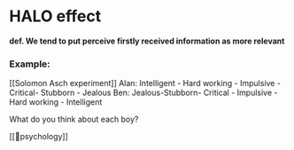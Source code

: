 # HALO effect
**def. We tend to put perceive firstly received information as more relevant**

### Example:
[[Solomon Asch experiment]]
Alan: Intelligent - Hard working - Impulsive - Critical- Stubborn - Jealous
Ben: Jealous-Stubborn- Critical - Impulsive - Hard working - Intelligent

What do you think about each boy?



[[🧠psychology]]